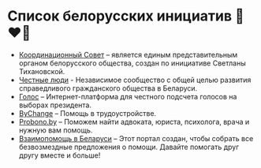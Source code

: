 # Список белорусских инициатив 🤍❤️🤍

- [Координационный Совет](https://rada.vision) – является единым представительным органом белорусского общества, создан по инициативе Светланы Тихановской.
- [Честные люди](https://honestby.org) - Независимое сообщество с общей целью развития справедливого гражданского общества в Беларуси.
- [Голос](https://belarus2020.org) – Интернет-платформа для честного подсчета голосов на выборах президента.
- [ByChange](https://bychange.me) – Помощь в трудоустройстве.
- [Probono.by](https://probono.by) – Поможем найти адвоката, юриста, психолога, врача и нужную вам помощь.
- [Взаимопомощь в Беларуси](https://standwithbelarus.net) – Этот портал создан, чтобы собрать все безвозмездные предложения о помощи. Давайте помогать друг другу вместе и больше!
